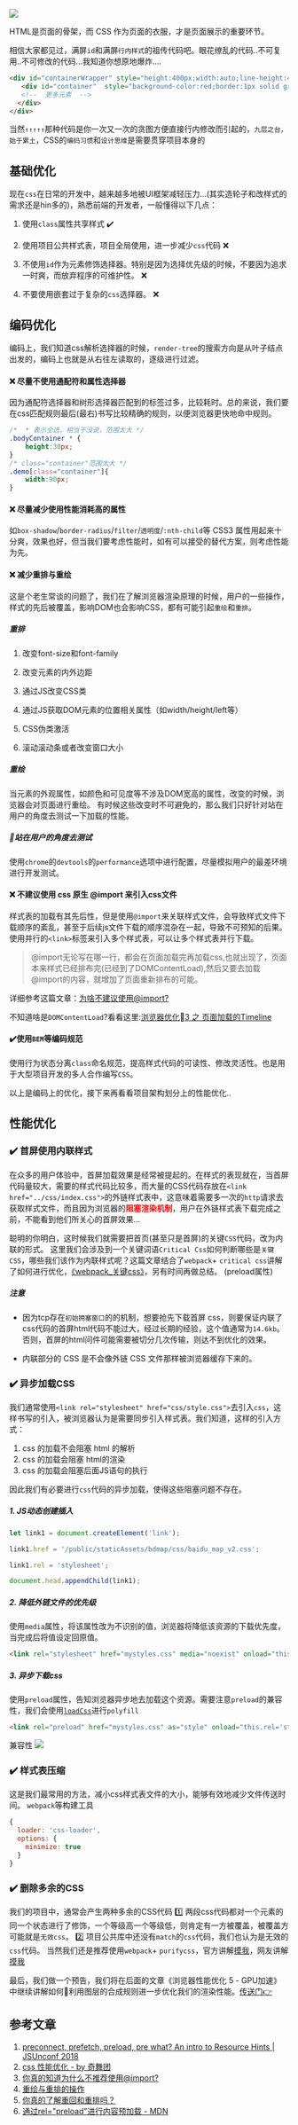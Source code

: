 ![](https://raw.githubusercontent.com/HXWfromDJTU/blog/master/blog_assets/css_opt_cover.png) 

 HTML是页面的骨架，而 CSS 作为页面的衣服，才是页面展示的重要环节。

 相信大家都见过，满屏`id`和满屏`行内样式`的祖传代码吧。眼花缭乱的代码..不可复用..不可修改的代码...我知道你想原地爆炸....
```html
<div id="containerWrapper" style="height:400px;width:auto;line-height:400px;">
   <div id="container"  style="background-color:red;border:1px solid green;">
   <!--  更多元素  -->
  </div>
</div>
```
当然`↑↑↑↑↑`那种代码是你一次又一次的贪图方便直接行内修改而引起的，`九层之台，始于累土`，CSS的`编码习惯`和`设计思维`是需要贯穿项目本身的

## 基础优化
现在`css`在日常的开发中，越来越多地被UI框架减轻压力...(其实造轮子和改样式的需求还是hin多的)，熟悉前端的开发者，一般懂得以下几点：

1. 使用`class`属性共享样式     :heavy_check_mark:

2. 使用项目公共样式表，项目全局使用，进一步减少`css`代码     :x:

3. 不使用`id`作为元素修饰选择器。特别是因为选择优先级的时候，不要因为追求一时爽，而放弃程序的可维护性。    :x:

4. 不要使用嵌套过于复杂的`css`选择器。   :x:

## 编码优化
编码上，我们知道css解析选择器的时候，`render-tree`的搜索方向是从叶子结点出发的，编码上也就是从右往左读取的，逐级进行过滤。
####   :x: 尽量不使用通配符和属性选择器      
因为通配符选择器和树形选择器匹配到的标签过多，比较耗时。总的来说，我们要在css匹配规则最后(最右)书写比较精确的规则，以便浏览器更快地命中规则。       
```css
/*  * 表示全选，相当于没说，范围太大 */
.bodyContainer * {
    height:30px;
}
/* class="container"范围太大 */
.demo[class="container"]{
    width:90px;
}
```
#### :x: 尽量减少使用性能消耗高的属性
如`box-shadow`/`border-radius`/`filter`/`透明度`/`:nth-child`等 CSS3 属性用起来十分爽，效果也好，但当我们要考虑性能时，如有可以接受的替代方案，则考虑性能为先。
#### :x: 减少重排与重绘
这是个老生常谈的问题了，我们在了解浏览器渲染原理的时候，用户的一些操作，样式的先后被覆盖，影响DOM也会影响CSS，都有可能引起`重绘`和`重排`。        

##### 重排
1. 改变font-size和font-family     

2. 改变元素的内外边距     

3. 通过JS改变CSS类 

4. 通过JS获取DOM元素的位置相关属性（如width/height/left等）

5. CSS伪类激活
  
6. 滚动滚动条或者改变窗口大小

##### 重绘
当元素的外观属性，如颜色和可见度等不涉及DOM宽高的属性，改变的时候，浏览器会对页面进行重绘。
有时候这些改变时不可避免的，那么我们只好针对站在用户的角度去测试一下加载的性能。    

##### 站在用户的角度去测试
使用`chrome`的`devtools`的`performance`选项中进行配置，尽量模拟用户的最差环境进行开发测试。
####  :x: 不建议使用 css 原生 @import 来引入css文件
样式表的加载有其先后性，但是使用`@import`来关联样式文件，会导致样式文件下载顺序的紊乱，甚至于后续js文件下载的顺序混杂在一起，导致不可预知的后果。
使用并行的`<link>`标签来引入多个样式表，可以让多个样式表并行下载。
> @import无论写在哪一行，都会在页面加载完再加载css,也就出现了，页面本来样式已经排布完(已经到了DOMContentLoad),然后又要去加载@import的内容，就增加了页面重新排布的可能。

详细参考这篇文章：[为啥不建议使用@import?](https://blog.csdn.net/qq_41813695/article/details/80489601)    

不知道啥是`DOMContentLoad`?看看这里:[浏览器优化3 之 页面加载的Timeline](/browser/PaintTiming.md)

#### :heavy_check_mark:使用`BEM`等编码规范
使用行为状态分离`class`命名规范，提高样式代码的可读性、修改灵活性。也是用于大型项目开发的多人合作编写`CSS`。

以上是编码上的优化，接下来再看看项目架构划分上的性能优化..

## 性能优化
### :heavy_check_mark: 首屏使用内联样式
在众多的用户体验中，首屏加载效果是经常被提起的。在样式的表现就在，当首屏代码量较大，需要的样式代码比较多，而大量的CSS代码存放在`<link href="../css/index.css">`的外链样式表中，这意味着需要多一次的`http`请求去获取样式文件，而且因为浏览器的<span style="font-weight:bolder;color:red;">阻塞渲染机制</span>，用户在外链样式表下载完成之前，不能看到他们所关心的首屏效果...

聪明的你明白，这时候我们就需要把首页(甚至只是首屏)的关键`CSS`代码，改为内联的形式。
这里我们会涉及到一个关键词语`Critical Css`如何判断哪些是`关键CSS`，哪些我们该作为内联样式呢？这篇文章结合了`webpack`+ `critical css`讲解了如何进行优化，[《webpack_关键css》](https://www.jianshu.com/p/66f3bbc26f29)，另有时间再做总结。
(preload属性)

##### 注意
* 因为tcp存在`初始拥塞窗口`的的机制，想要抢先下载首屏 css，则要保证内联了css代码的首屏html代码不能过大，经过长期的经验，这个值通常为`14.6kb`。否则，首屏的html问件可能需要被切分几次传输，则达不到优化的效果。     

* 内联部分的 CSS 是不会像外链 CSS 文件那样被浏览器缓存下来的。

###  :heavy_check_mark: 异步加载CSS
我们通常使用`<link rel="stylesheet" href="css/style.css">`去引入`css`，这样书写的引入，被浏览器认为是需要同步引入样式表。我们知道，这样的引入方式：   

1. css 的加载不会阻塞 html 的解析
2. css 的加载会阻塞 html的渲染
3. css 的加载会阻塞后面JS语句的执行

因此我们有必要进行`css`代码的异步加载，使得这些阻塞问题不存在。      

##### 1. JS动态创建插入
```js
let link1 = document.createElement('link');

link1.href = '/public/staticAssets/bdmap/css/baidu_map_v2.css';

link1.rel = 'stylesheet';

document.head.appendChild(link1);
```

##### 2. 降低外链文件的优先级
使用`media`属性，将该属性改为不识别的值，浏览器将降低该资源的下载优先度，当完成后将值设定回原值。
```html
<link rel="stylesheet" href="mystyles.css" media="noexist" onload="this.media='all'">
```
##### 3. 异步下载css
使用`preload`属性，告知浏览器异步地去加载这个资源。需要注意`preload`的兼容性，我们会使用[`loadCss`](https://github.com/filamentgroup/loadCSS/tree/v2.0.1#loadcss)进行`polyfill`
```html
<link rel="preload" href="mystyles.css" as="style" onload="this.rel='stylesheet'">
```

兼容性
![](https://raw.githubusercontent.com/HXWfromDJTU/blog/master/blog_assets/preload.png)
###  :heavy_check_mark: 样式表压缩
这是我们最常用的方法，减小css样式表文件的大小，能够有效地减少文件传送时间。
`webpack`等构建工具
```js
{
  loader: 'css-loader',
  options: {
    minimize: true
  }
}
```

###  :heavy_check_mark: 删除多余的CSS
我们的项目中，通常会产生两种多余的CSS代码
1️⃣ 两段css代码都对一个元素的同一个状态进行了修饰，一个等级高一个等级低，则肯定有一方被覆盖，被覆盖方可能就是`无效css`。
2️⃣ 项目公共库中还没有`match`的`css`代码，我们也认为是无效的`css`代码。
当然我们还是推荐使用`webpack`+ `purifycss`，官方讲解[摸我](https://github.com/webpack-contrib/purifycss-webpack)，网友讲解[摸我](https://www.cnblogs.com/hezihao/p/8029590.html)       

最后，我们做一个预告，我们将在后面的文章《浏览器性能优化 5 - GPU加速》中继续讲解如何利用图层的合成规则进一步优化我们的渲染性能。[传送门👉](/CSS/GPU.md)     

## 参考文章
1. [preconnect, prefetch, preload, pre what? An intro to Resource Hints | JSUnconf 2018](https://www.youtube.com/watch?v=6q75MVFLlok)
2. [css 性能优化 - by 奇舞团](https://juejin.im/post/5b6133a351882519d346853f)
3. [你真的知道为什么不推荐使用@import?](https://blog.csdn.net/qq_41813695/article/details/80489601)     
4. [重绘与重排的操作](https://csstriggers.com/)    
5. [你真的了解重回和重排吗？](https://www.cnblogs.com/chenjg/p/10099886.html)      
6. [通过rel="preload"进行内容预加载 - MDN](https://developer.mozilla.org/zh-CN/docs/Web/HTML/Preloading_content)    



